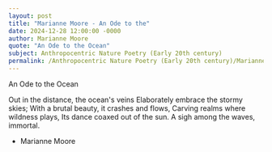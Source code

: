 ```yaml
---
layout: post
title: "Marianne Moore - An Ode to the"
date: 2024-12-28 12:00:00 -0000
author: Marianne Moore
quote: "An Ode to the Ocean"
subject: Anthropocentric Nature Poetry (Early 20th century)
permalink: /Anthropocentric Nature Poetry (Early 20th century)/Marianne Moore/Marianne Moore - An Ode to the
---
```


An Ode to the Ocean

Out in the distance, the ocean's veins
Elaborately embrace the stormy skies;
With a brutal beauty, it crashes and flows,
Carving realms where wildness plays,
Its dance coaxed out of the sun.
A sigh among the waves, immortal.


- Marianne Moore
